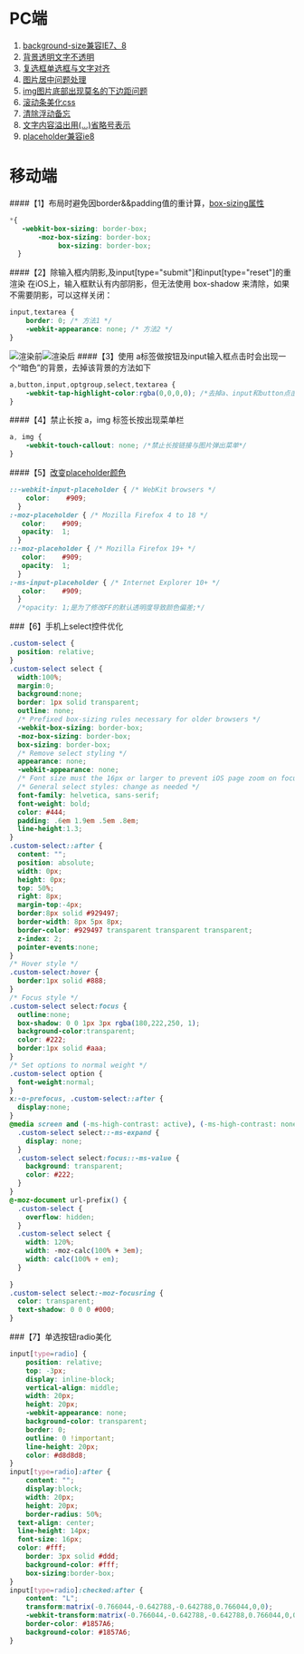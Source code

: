 # PC端

1. [background-size兼容IE7、8](https://github.com/chen77/CSS-Hack/issues/1)
2. [背景透明文字不透明](https://github.com/chen77/CSS-Hack/issues/2)
3. [复选框单选框与文字对齐](https://github.com/chen77/CSS-Hack/issues/3)
4. [图片居中问题处理](https://github.com/chen77/CSS-Hack/issues/4)
5. [img图片底部出现莫名的下边距问题](https://github.com/chen77/CSS-Hack/issues/5)
6. [滚动条美化css](https://github.com/chen77/CSS-Hack/issues/6)
7. [清除浮动备忘](https://github.com/chen77/CSS-Hack/issues/7)
8. [文字内容溢出用(…)省略号表示](https://github.com/chen77/CSS-Hack/issues/8)
9. [placeholder兼容ie8](https://github.com/chen77/CSS-Hack/issues/9)

# 移动端
####【1】布局时避免因border&&padding值的重计算，[box-sizing属性](http://zh.learnlayout.com/box-sizing.html)
```css
*{
   -webkit-box-sizing: border-box;
       -moz-box-sizing: border-box;
            box-sizing: border-box;
  }
```
####【2】除输入框内阴影,及input[type="submit"]和input[type="reset"]的重渲染
在iOS上，输入框默认有内部阴影，但无法使用 box-shadow 来清除，如果不需要阴影，可以这样关闭：
```css
input,textarea {
    border: 0; /* 方法1 */
    -webkit-appearance: none; /* 方法2 */
}
```
![渲染前](http://7xpwoc.com1.z0.glb.clouddn.com/webapp02-1.png)![渲染后](http://7xpwoc.com1.z0.glb.clouddn.com/webapp02-2.png)
####【3】使用 a标签做按钮及input输入框点击时会出现一个“暗色”的背景，去掉该背景的方法如下
```css
a,button,input,optgroup,select,textarea {
    -webkit-tap-highlight-color:rgba(0,0,0,0); /*去掉a、input和button点击时的蓝色外边框和灰色半透明背景*/
}
```
####【4】禁止长按 a，img 标签长按出现菜单栏
```css
a, img {
    -webkit-touch-callout: none; /*禁止长按链接与图片弹出菜单*/
}
```
####【5】[改变placeholder颜色](https://segmentfault.com/q/1010000000397925)
```css
::-webkit-input-placeholder { /* WebKit browsers */
    color:    #909;
  }
:-moz-placeholder { /* Mozilla Firefox 4 to 18 */
   color:    #909;
   opacity:  1;
  }
::-moz-placeholder { /* Mozilla Firefox 19+ */
   color:    #909;
   opacity:  1;
  }
:-ms-input-placeholder { /* Internet Explorer 10+ */
   color:    #909;
  }
  /*opacity: 1;是为了修改FF的默认透明度导致颜色偏差;*/
  ```
###【6】手机上select控件优化
```css
.custom-select {
  position: relative;
}
.custom-select select {
  width:100%;
  margin:0;
  background:none;
  border: 1px solid transparent;
  outline: none;
  /* Prefixed box-sizing rules necessary for older browsers */
  -webkit-box-sizing: border-box;
  -moz-box-sizing: border-box;
  box-sizing: border-box;
  /* Remove select styling */
  appearance: none;
  -webkit-appearance: none;
  /* Font size must the 16px or larger to prevent iOS page zoom on focus */
  /* General select styles: change as needed */
  font-family: helvetica, sans-serif;
  font-weight: bold;
  color: #444;
  padding: .6em 1.9em .5em .8em;
  line-height:1.3;
}
.custom-select::after {
  content: "";
  position: absolute;
  width: 0px;
  height: 0px;
  top: 50%;
  right: 8px;
  margin-top:-4px;
  border:8px solid #929497;
  border-width: 8px 5px 8px;
  border-color: #929497 transparent transparent transparent;
  z-index: 2;
  pointer-events:none;
}
/* Hover style */
.custom-select:hover {
  border:1px solid #888;
}
/* Focus style */
.custom-select select:focus {
  outline:none;
  box-shadow: 0 0 1px 3px rgba(180,222,250, 1);
  background-color:transparent;
  color: #222;
  border:1px solid #aaa;
}
/* Set options to normal weight */
.custom-select option {
  font-weight:normal;
}
x:-o-prefocus, .custom-select::after {
  display:none;
}    
@media screen and (-ms-high-contrast: active), (-ms-high-contrast: none) {  
  .custom-select select::-ms-expand {
    display: none;
  }
  .custom-select select:focus::-ms-value {
    background: transparent;
    color: #222;
  }
}  
@-moz-document url-prefix() { 
  .custom-select {
    overflow: hidden;
  }
  .custom-select select {
    width: 120%;
    width: -moz-calc(100% + 3em);
    width: calc(100% + em);
  }
  
}
.custom-select select:-moz-focusring {
  color: transparent;
  text-shadow: 0 0 0 #000;
}
```
###【7】单选按钮radio美化
```css
input[type=radio] {
	position: relative;
	top: -3px;
    display: inline-block;
    vertical-align: middle;
    width: 20px;
    height: 20px;
    -webkit-appearance: none;
    background-color: transparent;
    border: 0;
    outline: 0 !important;
    line-height: 20px;
    color: #d8d8d8;
}
input[type=radio]:after {
    content: "";
    display:block;
    width: 20px;
    height: 20px;
    border-radius: 50%;
  text-align: center;
  line-height: 14px;
  font-size: 16px;
  color: #fff;
    border: 3px solid #ddd;
    background-color: #fff;
    box-sizing:border-box;
}
input[type=radio]:checked:after {
    content: "L";
    transform:matrix(-0.766044,-0.642788,-0.642788,0.766044,0,0);
    -webkit-transform:matrix(-0.766044,-0.642788,-0.642788,0.766044,0,0);
    border-color: #1857A6;
    background-color: #1857A6;
}
```
